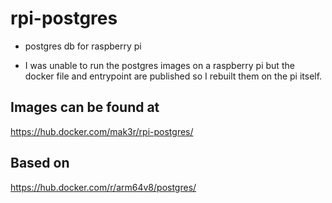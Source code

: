 # rpi-postgres
* postgres db for raspberry pi

* I was unable to run the postgres images on a raspberry pi but the docker file and entrypoint are published so I rebuilt them on the pi itself.


## Images can be found at
https://hub.docker.com/mak3r/rpi-postgres/
## Based on 
https://hub.docker.com/r/arm64v8/postgres/


